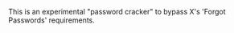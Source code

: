 <!DOCTYPE html>
<html>
<head>
<title>X_Cracker</title>
<p>This is an experimental "password cracker" to bypass X's 'Forgot Passwords' requirements.</p>
</head>

</html>
